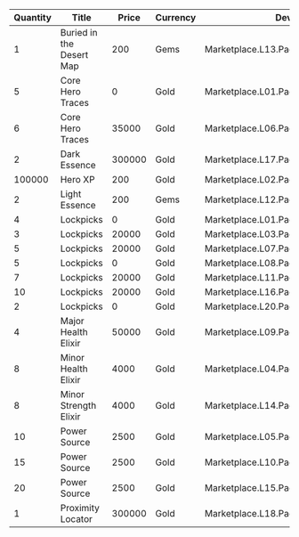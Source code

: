 | Quantity | Title | Price | Currency |  Dev Name |
| -------- | ----- | ----- | -------- |  -------- |
| 1 | Buried in the Desert Map | 200 | Gems | Marketplace.L13.Page03.MapsMisc.37 |
| 5 | Core Hero Traces | 0 | Gold | Marketplace.L01.Page03.Free.18 |
| 6 | Core Hero Traces | 35000 | Gold | Marketplace.L06.Page03.Token.17 |
| 2 | Dark Essence | 300000 | Gold | Marketplace.L17.Page03.Shard.24 |
| 100000 | Hero XP | 200 | Gold | Marketplace.L02.Page03.XP.03 |
| 2 | Light Essence | 200 | Gems | Marketplace.L12.Page03.Reagent.28 |
| 4 | Lockpicks | 0 | Gold | Marketplace.L01.Page3.VIP5.FreeBonus.59 |
| 3 | Lockpicks | 20000 | Gold | Marketplace.L03.Page03.MapFragments.03 |
| 5 | Lockpicks | 20000 | Gold | Marketplace.L07.Page03.MapFragments.08 |
| 5 | Lockpicks | 0 | Gold | Marketplace.L08.Page03.Free.39 |
| 7 | Lockpicks | 20000 | Gold | Marketplace.L11.Page03.TreasureMap.03 |
| 10 | Lockpicks | 20000 | Gold | Marketplace.L16.Page03.TreasureMap.06 |
| 2 | Lockpicks | 0 | Gold | Marketplace.L20.Page03.Free.132 |
| 4 | Major Health Elixir | 50000 | Gold | Marketplace.L09.Page03.MajorElixir.09 |
| 8 | Minor Health Elixir | 4000 | Gold | Marketplace.L04.Page03.MinorElixir.10 |
| 8 | Minor Strength Elixir | 4000 | Gold | Marketplace.L14.Page03.ElixirAll.15 |
| 10 | Power Source | 2500 | Gold | Marketplace.L05.Page03.PowerSource.03 |
| 15 | Power Source | 2500 | Gold | Marketplace.L10.Page03.PowerSource.06 |
| 20 | Power Source | 2500 | Gold | Marketplace.L15.Page03.PowerSource.09 |
| 1 | Proximity Locator | 300000 | Gold | Marketplace.L18.Page03.Hero.09 |
